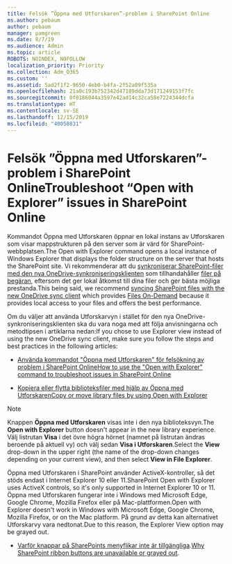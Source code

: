 ```yaml
---
title: Felsök ”Öppna med Utforskaren”-problem i SharePoint Online
ms.author: pebaum
author: pebaum
manager: pamgreen
ms.date: 8/7/19
ms.audience: Admin
ms.topic: article
ROBOTS: NOINDEX, NOFOLLOW
localization_priority: Priority
ms.collection: Adm_O365
ms.custom: ''
ms.assetid: 5ad2f1f2-9650-4eb0-b4fa-2f52a09f535a
ms.openlocfilehash: 21a0c193b752342d47189dda73d171249153f7fc
ms.sourcegitcommit: 0f0186044a3597e42ad14c32ca58e7224344dcfa
ms.translationtype: HT
ms.contentlocale: sv-SE
ms.lasthandoff: 12/15/2019
ms.locfileid: "40050831"
---
```

# <a name="troubleshoot-open-with-explorer-issues-in-sharepoint-online"></a><span data-ttu-id="3c2c4-102">Felsök ”Öppna med Utforskaren”-problem i SharePoint Online</span><span class="sxs-lookup"><span data-stu-id="3c2c4-102">Troubleshoot “Open with Explorer” issues in SharePoint Online</span></span>

<span data-ttu-id="3c2c4-103">Kommandot Öppna med Utforskaren öppnar en lokal instans av Utforskaren som visar mappstrukturen på den server som är värd för SharePoint-webbplatsen.</span><span class="sxs-lookup"><span data-stu-id="3c2c4-103">The Open with Explorer command opens a local instance of Windows Explorer that displays the folder structure on the server that hosts the SharePoint site.</span></span> <span data-ttu-id="3c2c4-104">Vi rekommenderar att du [synkroniserar SharePoint-filer med den nya OneDrive-synkroniseringsklienten](https://support.office.com/article/sync-sharepoint-files-with-the-new-onedrive-sync-client-6de9ede8-5b6e-4503-80b2-6190f3354a88)</a> som tillhandahåller [filer på begäran](https://support.office.com/article/learn-about-onedrive-files-on-demand-0e6860d3-d9f3-4971-b321-7092438fb38e), eftersom det ger lokal åtkomst till dina filer och ger bästa möjliga prestanda.</span><span class="sxs-lookup"><span data-stu-id="3c2c4-104">This being said, we recommend [syncing SharePoint files with the new OneDrive sync client](https://support.office.com/article/sync-sharepoint-files-with-the-new-onedrive-sync-client-6de9ede8-5b6e-4503-80b2-6190f3354a88)</a> which provides [Files On-Demand](https://support.office.com/article/learn-about-onedrive-files-on-demand-0e6860d3-d9f3-4971-b321-7092438fb38e) because it provides local access to your files and offers the best performance.</span></span>


<span data-ttu-id="3c2c4-105">Om du väljer att använda Utforskarvyn i stället för den nya OneDrive-synkroniseringsklienten ska du vara noga med att följa anvisningarna och metodtipsen i artiklarna nedan:</span><span class="sxs-lookup"><span data-stu-id="3c2c4-105">If you chose to use Explorer view instead of using the new OneDrive sync client, make sure you follow the steps and best practices in the following articles:</span></span>

- [<span data-ttu-id="3c2c4-106">Använda kommandot "Öppna med Utforskaren" för felsökning av problem i SharePoint Online</span><span class="sxs-lookup"><span data-stu-id="3c2c4-106">How to use the "Open with Explorer" command to troubleshoot issues in SharePoint Online</span></span>](https://docs.microsoft.com/sharepoint/support/lists-and-libraries/troubleshoot-issues-using-open-with-explorer)

- [<span data-ttu-id="3c2c4-107">Kopiera eller flytta biblioteksfiler med hjälp av Öppna med Utforskaren</span><span class="sxs-lookup"><span data-stu-id="3c2c4-107">Copy or move library files by using Open with Explorer</span></span>](https://support.office.com/article/copy-or-move-library-files-by-using-open-with-explorer-aaee7bfb-e2a1-42ee-8fc0-bcc0754f04d2)

> [!Note]  
> <span data-ttu-id="3c2c4-108">Knappen **Öppna med Utforskaren** visas inte i den nya biblioteksvyn.</span><span class="sxs-lookup"><span data-stu-id="3c2c4-108">The **Open with Explorer** button doesn't appear in the new library experience.</span></span> <span data-ttu-id="3c2c4-109">Välj listrutan **Visa** i det övre högra hörnet (namnet på listrutan ändras beroende på aktuell vy) och välj sedan **Visa i Utforskaren**.</span><span class="sxs-lookup"><span data-stu-id="3c2c4-109">Select the **View** drop-down in the upper right (the name of the drop-down changes depending on your current view), and then select **View in File Explorer**.</span></span>
>
 ><span data-ttu-id="3c2c4-110">Öppna med Utforskaren i SharePoint använder ActiveX-kontroller, så det stöds endast i Internet Explorer 10 eller 11.</span><span class="sxs-lookup"><span data-stu-id="3c2c4-110">SharePoint Open with Explorer uses ActiveX controls, so it's only supported in Internet Explorer 10 or 11.</span></span> <span data-ttu-id="3c2c4-111">Öppna med Utforskaren fungerar inte i Windows med Microsoft Edge, Google Chrome, Mozilla Firefox eller på Mac-plattformen.</span><span class="sxs-lookup"><span data-stu-id="3c2c4-111">Open with Explorer doesn't work in Windows with Microsoft Edge, Google Chrome, Mozilla Firefox, or on the Mac platform.</span></span> <span data-ttu-id="3c2c4-112">På grund av detta kan alternativet Utforskarvy vara nedtonat.</span><span class="sxs-lookup"><span data-stu-id="3c2c4-112">Due to this reason, the Explorer View option may be grayed out.</span></span>
>
> - <span data-ttu-id="3c2c4-113">[Varför knappar på SharePoints menyflikar inte är tillgängliga](https://support.office.com/article/Why-SharePoint-ribbon-buttons-are-unavailable-48b0939a-2efb-4e79-b5e8-b2c4cb5d04ca).</span><span class="sxs-lookup"><span data-stu-id="3c2c4-113">[Why SharePoint ribbon buttons are unavailable or grayed out](https://support.office.com/article/Why-SharePoint-ribbon-buttons-are-unavailable-48b0939a-2efb-4e79-b5e8-b2c4cb5d04ca).</span></span>
  

